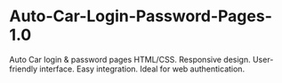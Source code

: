 # Auto-Car-Login-Password-Pages-1.0
Auto Car login &amp; password pages HTML/CSS. Responsive design. User-friendly interface. Easy integration. Ideal for web authentication.
